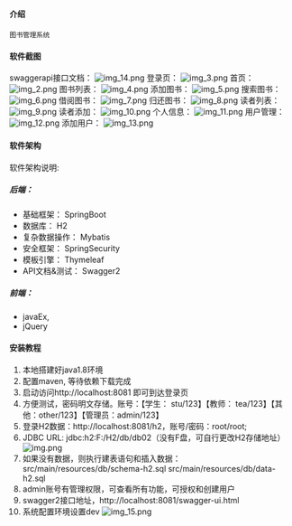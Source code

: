 #### 介绍
    图书管理系统

#### 软件截图
swaggerapi接口文档：
![img_14.png](src/main/resources/static/image/img_14.png)
登录页：
![img_3.png](src/main/resources/static/image/img_3.png)
首页：
![img_2.png](src/main/resources/static/image/img_2.png)
图书列表：
![img_4.png](src/main/resources/static/image/img_4.png)
添加图书：
![img_5.png](src/main/resources/static/image/img_5.png)
搜索图书：
![img_6.png](src/main/resources/static/image/img_6.png)
借阅图书：
![img_7.png](src/main/resources/static/image/img_7.png)
归还图书：
![img_8.png](src/main/resources/static/image/img_8.png)
读者列表：
![img_9.png](src/main/resources/static/image/img_9.png)
读者添加：
![img_10.png](src/main/resources/static/image/img_10.png)
个人信息：
![img_11.png](src/main/resources/static/image/img_11.png)
用户管理：
![img_12.png](src/main/resources/static/image/img_12.png)
添加用户：
![img_13.png](src/main/resources/static/image/img_13.png)


#### 软件架构
软件架构说明:

##### 后端：
- 基础框架： SpringBoot
- 数据库： H2
- 复杂数据操作： Mybatis
- 安全框架： SpringSecurity
- 模板引擎： Thymeleaf
- API文档&测试： Swagger2

##### 前端：
- javaEx,
- jQuery 

#### 安装教程
1. 本地搭建好java1.8环境
2. 配置maven, 等待依赖下载完成
3. 启动访问http://localhost:8081 即可到达登录页
4. 方便测试，密码明文存储。账号：【学生： stu/123】【教师： tea/123】【其他：other/123】【管理员：admin/123】
5. 登录H2数据：http://localhost:8081/h2，账号/密码：root/root;
6. JDBC URL: jdbc:h2:F:/H2/db/db02（没有F盘，可自行更改H2存储地址）
![img.png](src/main/resources/static/image/img.png)
7. 如果没有数据，则执行建表语句和插入数据：
   src/main/resources/db/schema-h2.sql
   src/main/resources/db/data-h2.sql
8. admin账号有管理权限，可查看所有功能，可授权和创建用户
9. swagger2接口地址，http://localhost:8081/swagger-ui.html
10. 系统配置环境设置dev
![img_15.png](src/main/resources/static/image/img_15.png)